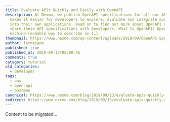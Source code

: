 ```yaml
---
title: Evaluate APIs Quickly and Easily with OpenAPI
description: At Nexmo, we publish OpenAPI specifications for all our APIs. This
  makes it easier for developers to explore, evaluate and integrate our APIs
  into their own applications. Read on to find out more about OpenAPI and why we
  share these API specifications with developers. What Is OpenAPI? OpenAPI is a
  machine-readable way to describe an […]
thumbnail: https://www.nexmo.com/wp-content/uploads/2019/09/OpenAPI-Specification_1200x600.jpg
author: lornajane
published: true
published_at: 2019-09-13T08:00:46
comments: true
category: tutorial
old_categories:
  - developer
tags:
  - oas
  - open-api
  - postman
canonical: https://www.nexmo.com/blog/2019/09/13/evaluate-apis-quickly-and-easily-with-openapi-dr
redirect: https://www.nexmo.com/blog/2019/09/13/evaluate-apis-quickly-and-easily-with-openapi-dr
---
```

Content to be migrated...